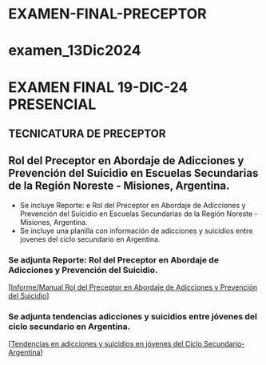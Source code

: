 # EXAMEN-FINAL-PRECEPTOR
# examen_13Dic2024
   # EXAMEN FINAL 19-DIC-24 PRESENCIAL
   ## TECNICATURA DE PRECEPTOR
   
   ## Rol del Preceptor en Abordaje de Adicciones y Prevención del Suicidio en Escuelas Secundarias de la Región Noreste - Misiones, Argentina.

   * Se incluye Reporte: e Rol del Preceptor en Abordaje de Adicciones y Prevención del Suicidio en Escuelas Secundarias de la Región Noreste - Misiones, Argentina.
   * Se incluye una planilla con información de adicciones y suicidios entre jovenes del ciclo secundario en Argentina.
   
   ### Se adjunta Reporte: Rol del Preceptor en Abordaje de Adicciones y Prevención del Suicidio.
   [[Informe/Manual Rol del Preceptor en Abordaje de Adicciones y Prevención del Suicidio](https://docs.google.com/document/d/1xafo_I8xhhA_HQyLYnZtAIQZKZ8qDuoW3UEurT89IhY/edit?tab=t.0)]
   
   ### Se adjunta tendencias adicciones y suicidios entre jóvenes del ciclo secundario en Argentina.
   [[Tendencias en adicciones y suicidios en jóvenes del Ciclo Secundario-Argentina](https://docs.google.com/spreadsheets/d/1_VdOKTfcZq-OEJfA07qKH5VWFxPExBzmQF7aLtN-234/edit?gid=0#gid=0)]
